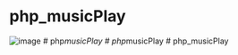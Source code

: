 # php_musicPlay

![image](https://user-images.githubusercontent.com/24385160/114754328-a71df600-9d82-11eb-8373-37c1c57ce457.png)
#   p h p _ m u s i c P l a y  
 #   p h p _ m u s i c P l a y  
 #   p h p _ m u s i c P l a y  
 